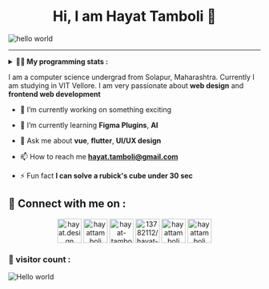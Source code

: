 <h1 align="center" > Hi, I am Hayat Tamboli 👋</h1>

![hello world](https://github.com/hayat-tamboli/hayat-tamboli/raw/master/hello-world.png)

<hr/>

<details> 
 <summary> <b>👨‍💻 My programming stats : </b></summary>

<br>

<div align="center">
  
![Hayat's github stats](https://github-readme-stats.vercel.app/api?username=hayat-tamboli&show_icons=true&title_color=2257EA&icon_color=2257EA&bg_color=f7f7f7)
![Top Langs](https://github-readme-stats.vercel.app/api/top-langs/?username=hayat-tamboli&title_color=2257EA&bg_color=f7f7f7&layout=compact&hide=html)

</div>

<a href="https://stackoverflow.com/users/13782112/hayat-tamboli"><img src="https://stackoverflow.com/users/flair/13782112.png?theme=clean" width="208" height="58" alt="profile for Hayat Tamboli at Stack Overflow, Q&amp;A for professional and enthusiast programmers" title="profile for Hayat Tamboli at Stack Overflow, Q&amp;A for professional and enthusiast programmers"></a>

<!--START_SECTION:waka-->
![Code Time](http://img.shields.io/badge/Code%20Time-801%20hrs%2012%20mins-blue)

![Lines of code](https://img.shields.io/badge/From%20Hello%20World%20I%27ve%20Written-197%20Thousand%20lines%20of%20code-blue)

**I'm a Night 🦉** 

```text
🌞 Morning       36 commits       █░░░░░░░░░░░░░░░░░░░░░░░░   05.74 % 
🌆 Daytime      251 commits       ██████████░░░░░░░░░░░░░░░   40.03 % 
🌃 Evening      213 commits       ████████░░░░░░░░░░░░░░░░░   33.97 % 
🌙 Night        127 commits       █████░░░░░░░░░░░░░░░░░░░░   20.26 % 

```
📅 **I'm Most Productive on Wednesday** 

```text
Monday          69 commits       ██░░░░░░░░░░░░░░░░░░░░░░░   11.00 % 
Tuesday         87 commits       ███░░░░░░░░░░░░░░░░░░░░░░   13.88 % 
Wednesday      102 commits       ████░░░░░░░░░░░░░░░░░░░░░   16.27 % 
Thursday        89 commits       ███░░░░░░░░░░░░░░░░░░░░░░   14.19 % 
Friday          81 commits       ███░░░░░░░░░░░░░░░░░░░░░░   12.92 % 
Saturday       102 commits       ████░░░░░░░░░░░░░░░░░░░░░   16.27 % 
Sunday          97 commits       ███░░░░░░░░░░░░░░░░░░░░░░   15.47 % 

```


📊 **This Week I Spent My Time On** 

```text
💬 Programming Languages: 
No Activity Tracked This Week

```

**I Mostly Code in Dart** 

```text
Dart                     9 repos             ████░░░░░░░░░░░░░░░░░░░░░   16.07 % 
JavaScript               7 repos             ███░░░░░░░░░░░░░░░░░░░░░░   12.50 % 
Vue                      6 repos             ██░░░░░░░░░░░░░░░░░░░░░░░   10.71 % 
Jupyter Notebook         5 repos             ██░░░░░░░░░░░░░░░░░░░░░░░   08.93 % 
HTML                     5 repos             ██░░░░░░░░░░░░░░░░░░░░░░░   08.93 % 

```



 Last Updated on 10/02/2023 01:33:31 UTC
<!--END_SECTION:waka-->

</details>

I am a computer science undergrad from Solapur, Maharashtra. Currently I am studying in VIT Vellore. I am very passionate about __web design__ and __frontend web development__


- 🔭 I’m currently working on something exciting

- 🌱 I’m currently learning **Figma Plugins**, **AI**

- 💬 Ask me about **vue**, **flutter**, **UI/UX design**

- 📫 How to reach me **hayat.tamboli@gmail.com**

- ⚡ Fun fact **I can solve a rubick's cube under 30 sec**

## 🔗 Connect with me on :

<p align="center">
<a href="https://hayat.design/" target="blank"><img align="center" src="https://cdn-icons-png.flaticon.com/512/4302/4302080.png" alt="hayat.design" height="48" width="48" /></a>
<a href="https://twitter.com/hayattamboli" target="blank"><img align="center" src="https://cdn-icons-png.flaticon.com/512/2111/2111580.png" alt="hayattamboli" height="48" width="48" /></a>
<a href="https://linkedin.com/in/hayat-tamboli" target="blank"><img align="center" src="https://cdn-icons-png.flaticon.com/512/2111/2111368.png" alt="hayat-tamboli" height="48" width="48" /></a>
<a href="https://stackoverflow.com/users/13782112/hayat-tamboli" target="blank"><img align="center" src="https://cdn-icons-png.flaticon.com/512/2111/2111516.png" alt="13782112/hayat-tamboli" height="48" width="48" /></a>
<a href="https://instagram.com/hayattamboli" target="blank"><img align="center" src="https://cdn-icons-png.flaticon.com/512/3955/3955027.png" alt="hayattamboli" height="48" width="48" /></a>
<a href="https://dribbble.com/hayattamboli" target="blank"><img align="center" src="https://cdn-icons-png.flaticon.com/512/3536/3536685.png" alt="hayattamboli" height="48" width="48" /></a>
</p>


### 👀 visitor count :

<img src="https://profile-counter.glitch.me/hayat-tamboli/count.svg" alt="Hello world" />
